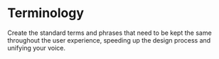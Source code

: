 # Terminology

Create the standard terms and phrases that need to be kept the same throughout the user experience, speeding up the design process and unifying your voice.
